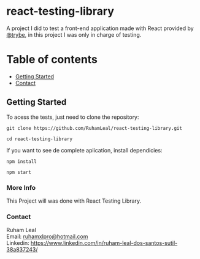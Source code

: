 # react-testing-library

A project I did to test a front-end application made with React provided by [@trybe](https://www.betrybe.com/), in this project I was only in charge of testing.


# Table of contents

- [Getting Started](#getting-started)
- [Contact](#contact)

## Getting Started

To acess the tests, just need to clone the repository:

```
git clone https://github.com/RuhamLeal/react-testing-library.git
```
```
cd react-testing-library
```

If you want to see de complete aplication, install dependicies:

```
npm install
```
```
npm start
```

### More Info

This Project will was done with React Testing Library.

### Contact

Ruham Leal    
Email: ruhamxlpro@hotmail.com    
Linkedin: https://www.linkedin.com/in/ruham-leal-dos-santos-sutil-38a837243/
